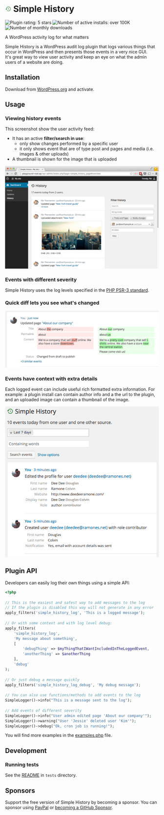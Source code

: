 # <img width="20" height="20" src=".wordpress-org/icon.svg" alt="logo"> Simple History

<img src="https://img.shields.io/wordpress/plugin/r/simple-history.svg?style=for-the-badge" alt="Plugin rating: 5 stars"> <img src="https://img.shields.io/wordpress/plugin/installs/simple-history?style=for-the-badge" alt="Number of active installs: over 100K"> <img src="https://img.shields.io/wordpress/plugin/dm/simple-history?style=for-the-badge" alt="Number of monthly downloads">

A WordPress activity log for what matters

Simple History is a WordPress audit log plugin that logs various things that occur in WordPress and then presents those events in a very nice GUI.  
It's great way to view user activity and keep an eye on what the admin users of a website are doing.

## Installation

Download from [WordPress.org](https://wordpress.org/plugins/simple-history/) and activate.

## Usage

### Viewing history events

This screenshot show the user activity feed:

- It has an active **filter/search in use**:
  - only show changes performed by a specific user
  - it only shows event that are of type post and pages and media (i.e. images & other uploads)
- A thumbnail is shown for the image that is uploaded

![Simple History screenshot](.wordpress-org/screenshot-1.png)

### Events with different severity

Simple History uses the log levels specified in the [PHP PSR-3 standard](https://www.php-fig.org/psr/psr-3/).

### Quick diff lets you see what's changed

![Simple History screenshot](.wordpress-org/screenshot-2.png)

### Events have context with extra details

Each logged event can include useful rich formatted extra information. For example: a plugin install can contain author info and a the url to the plugin, and an uploaded image can contain a thumbnail of the image.

![Simple History screenshot](.wordpress-org/screenshot-3.png)

## Plugin API

Developers can easily log their own things using a simple API:

```php
<?php

// This is the easiest and safest way to add messages to the log
// If the plugin is disabled this way will not generate in any error
apply_filters('simple_history_log', 'This is a logged message');

// Or with some context and with log level debug:
apply_filters(
	'simple_history_log',
	'My message about something',
	[
		'debugThing' => $myThingThatIWantIncludedInTheLoggedEvent,
		'anotherThing' => $anotherThing
	],
	'debug'
);

// Or just debug a message quickly
apply_filters('simple_history_log_debug', 'My debug message');

// You can also use functions/methods to add events to the log
SimpleLogger()->info("This is a message sent to the log");

// Add events of different severity
SimpleLogger()->info("User admin edited page 'About our company'");
SimpleLogger()->warning("User 'Jessie' deleted user 'Kim'");
SimpleLogger()->debug("Ok, cron job is running!");
```

You will find more examples in the [examples.php](./examples/examples.php) file.

## Development

### Running tests

See the [README](./tests/readme.md) in `tests` directory.

## Sponsors

Support the free version of Simple History by becoming a sponsor.
You can sponsor using [PayPal](https://www.paypal.com/paypalme/eskapism) or [becoming a GitHub Sponsor](https://github.com/sponsors/bonny).
